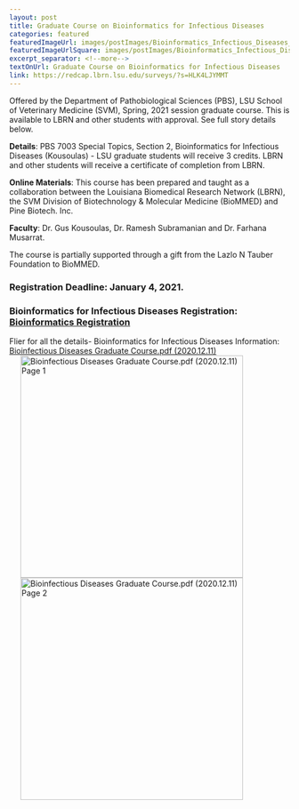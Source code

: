 ```yaml
--- 
layout: post
title: Graduate Course on Bioinformatics for Infectious Diseases
categories: featured
featuredImageUrl: images/postImages/Bioinformatics_Infectious_Diseases_2021.png
featuredImageUrlSquare: images/postImages/Bioinformatics_Infectious_Diseases_2021.png
excerpt_separator: <!--more-->
textOnUrl: Graduate Course on Bioinformatics for Infectious Diseases
link: https://redcap.lbrn.lsu.edu/surveys/?s=HLK4LJYMMT
--- 
```


Offered by the Department of Pathobiological Sciences (PBS), LSU School of Veterinary Medicine (SVM), Spring, 2021 session graduate course. This is available to LBRN and other students with approval. See full story details below.<!--more-->

**Details**: PBS 7003 Special Topics, Section 2, Bioinformatics for Infectious Diseases (Kousoulas) - LSU graduate students will receive 3 credits. LBRN and other students will receive a certificate of completion from LBRN.

**Online Materials**: This course has been prepared and taught as a collaboration between the Louisiana Biomedical Research Network (LBRN), the SVM Division of Biotechnology & Molecular Medicine (BioMMED) and Pine Biotech. Inc. 

**Faculty**: Dr. Gus Kousoulas, Dr. Ramesh Subramanian and Dr. Farhana Musarrat.

The course is partially supported through a gift from the Lazlo N Tauber Foundation to BioMMED.

### Registration Deadline: **January 4, 2021**.

### Bioinformatics for Infectious Diseases Registration: <a href="https://edu.tbioinfo.com/bioinformatics-for-infectious-diseases-lsu">Bioinformatics Registration</a>

Flier for all the details- Bioinformatics for Infectious Diseases Information:
<a href="https://lbrn.lsu.edu/downloads/Bioinfectious Diseases Graduate Course.2020.12.11.pdf" alt="" target="_blank">Bioinfectious Diseases Graduate Course.pdf (2020.12.11)</a>
<br>
<a href="https://lbrn.lsu.edu/downloads/Bioinfectious Diseases Graduate Course.2020.12.11.pdf" alt="" target="_blank"><img src="https://lbrn.lsu.edu/images/postImages/Bioinfectious Diseases Graduate Course.2020.12.11.p1.png" alt="Bioinfectious Diseases Graduate Course.pdf (2020.12.11) Page 1" style="float:center;width:400px;border:0;padding-left:20px;"></a>
<br>
<a href="https://lbrn.lsu.edu/downloads/Bioinfectious Diseases Graduate Course.2020.12.11.pdf" alt="" target="_blank"><img src="https://lbrn.lsu.edu/images/postImages/Bioinfectious Diseases Graduate Course.2020.12.11.p2.png" alt="Bioinfectious Diseases Graduate Course.pdf (2020.12.11) Page 2" style="float:center;width:400px;border:0;padding-left:20px;"></a>



